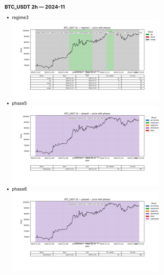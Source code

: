 ### BTC_USDT 2h — 2024-11

- regime3
![BTC_USDT_2h_regime3_2024-11_phase_price.png](outputs/fourier/phase_monthly/BTC_USDT/2h/2024/2024-11/BTC_USDT_2h_regime3_2024-11_phase_price.png)
- phase5
![BTC_USDT_2h_phase5_2024-11_phase_price.png](outputs/fourier/phase_monthly/BTC_USDT/2h/2024/2024-11/BTC_USDT_2h_phase5_2024-11_phase_price.png)
- phase6
![BTC_USDT_2h_phase6_2024-11_phase_price.png](outputs/fourier/phase_monthly/BTC_USDT/2h/2024/2024-11/BTC_USDT_2h_phase6_2024-11_phase_price.png)